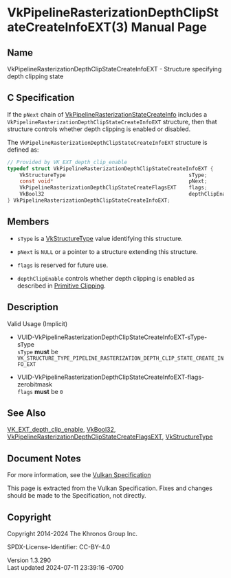 # VkPipelineRasterizationDepthClipStateCreateInfoEXT(3) Manual Page

## Name

VkPipelineRasterizationDepthClipStateCreateInfoEXT - Structure
specifying depth clipping state



## <a href="#_c_specification" class="anchor"></a>C Specification

If the `pNext` chain of
[VkPipelineRasterizationStateCreateInfo](https://registry.khronos.org/vulkan/specs/1.3-extensions/man/html/VkPipelineRasterizationStateCreateInfo.html)
includes a `VkPipelineRasterizationDepthClipStateCreateInfoEXT`
structure, then that structure controls whether depth clipping is
enabled or disabled.

The `VkPipelineRasterizationDepthClipStateCreateInfoEXT` structure is
defined as:

``` c
// Provided by VK_EXT_depth_clip_enable
typedef struct VkPipelineRasterizationDepthClipStateCreateInfoEXT {
    VkStructureType                                        sType;
    const void*                                            pNext;
    VkPipelineRasterizationDepthClipStateCreateFlagsEXT    flags;
    VkBool32                                               depthClipEnable;
} VkPipelineRasterizationDepthClipStateCreateInfoEXT;
```

## <a href="#_members" class="anchor"></a>Members

- `sType` is a [VkStructureType](https://registry.khronos.org/vulkan/specs/1.3-extensions/man/html/VkStructureType.html) value identifying
  this structure.

- `pNext` is `NULL` or a pointer to a structure extending this
  structure.

- `flags` is reserved for future use.

- `depthClipEnable` controls whether depth clipping is enabled as
  described in <a
  href="https://registry.khronos.org/vulkan/specs/1.3-extensions/html/vkspec.html#vertexpostproc-clipping"
  target="_blank" rel="noopener">Primitive Clipping</a>.

## <a href="#_description" class="anchor"></a>Description

Valid Usage (Implicit)

- <a
  href="#VUID-VkPipelineRasterizationDepthClipStateCreateInfoEXT-sType-sType"
  id="VUID-VkPipelineRasterizationDepthClipStateCreateInfoEXT-sType-sType"></a>
  VUID-VkPipelineRasterizationDepthClipStateCreateInfoEXT-sType-sType  
  `sType` **must** be
  `VK_STRUCTURE_TYPE_PIPELINE_RASTERIZATION_DEPTH_CLIP_STATE_CREATE_INFO_EXT`

- <a
  href="#VUID-VkPipelineRasterizationDepthClipStateCreateInfoEXT-flags-zerobitmask"
  id="VUID-VkPipelineRasterizationDepthClipStateCreateInfoEXT-flags-zerobitmask"></a>
  VUID-VkPipelineRasterizationDepthClipStateCreateInfoEXT-flags-zerobitmask  
  `flags` **must** be `0`

## <a href="#_see_also" class="anchor"></a>See Also

[VK_EXT_depth_clip_enable](https://registry.khronos.org/vulkan/specs/1.3-extensions/man/html/VK_EXT_depth_clip_enable.html),
[VkBool32](https://registry.khronos.org/vulkan/specs/1.3-extensions/man/html/VkBool32.html),
[VkPipelineRasterizationDepthClipStateCreateFlagsEXT](https://registry.khronos.org/vulkan/specs/1.3-extensions/man/html/VkPipelineRasterizationDepthClipStateCreateFlagsEXT.html),
[VkStructureType](https://registry.khronos.org/vulkan/specs/1.3-extensions/man/html/VkStructureType.html)

## <a href="#_document_notes" class="anchor"></a>Document Notes

For more information, see the <a
href="https://registry.khronos.org/vulkan/specs/1.3-extensions/html/vkspec.html#VkPipelineRasterizationDepthClipStateCreateInfoEXT"
target="_blank" rel="noopener">Vulkan Specification</a>

This page is extracted from the Vulkan Specification. Fixes and changes
should be made to the Specification, not directly.

## <a href="#_copyright" class="anchor"></a>Copyright

Copyright 2014-2024 The Khronos Group Inc.

SPDX-License-Identifier: CC-BY-4.0

Version 1.3.290  
Last updated 2024-07-11 23:39:16 -0700
